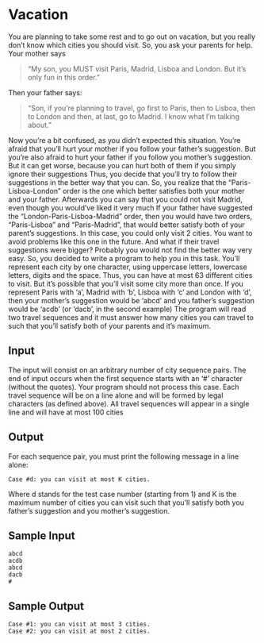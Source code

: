 # Vacation

You are planning to take some rest and to go out on vacation, but you really don’t know which cities you should visit. So, you ask your parents for help. Your mother says 

> “My son, you MUST visit Paris, Madrid, Lisboa and London. But it’s
> only fun in this order.”

 Then your father says:

>  “Son, if you’re planning to travel, go first to Paris, then to
> Lisboa, then to London and then, at last, go to Madrid. I know what
> I’m talking about.”

Now you’re a bit confused, as you didn’t expected this situation. You’re afraid that you’ll hurt your mother if you follow your father’s suggestion. But you’re also afraid to hurt your father if you follow you mother’s suggestion. But it can get worse, because you can hurt both of them if you simply ignore their suggestions
Thus, you decide that you’ll try to follow their suggestions in the better way that you can. So, you realize that the “Paris-Lisboa-London” order is the one which better satisfies both your mother and your father. Afterwards you can say that you could not visit Madrid, even though you would’ve liked it very much
If your father have suggested the “London-Paris-Lisboa-Madrid” order, then you would have two orders, “Paris-Lisboa” and “Paris-Madrid”, that would better satisfy both of your parent’s suggestions. In this case, you could only visit 2 cities.
You want to avoid problems like this one in the future. And what if their travel suggestions were bigger? Probably you would not find the better way very easy. So, you decided to write a program to help you in this task. You’ll represent each city by one character, using uppercase letters, lowercase letters, digits and the space. Thus, you can have at most 63 different cities to visit. But it’s possible that you’ll visit some city more than once.
If you represent Paris with ‘a’, Madrid with ‘b’, Lisboa with ‘c’ and London with ‘d’, then your mother’s suggestion would be ‘abcd’ and you father’s suggestion would be ‘acdb’ (or ‘dacb’, in the second example)
The program will read two travel sequences and it must answer how many cities you can travel to such that you’ll satisfy both of your parents and it’s maximum.

## Input

The input will consist on an arbitrary number of city sequence pairs. The end of input occurs when the first sequence starts with an ‘#’ character (without the quotes). Your program should not process this case. Each travel sequence will be on a line alone and will be formed by legal characters (as defined above). All travel sequences will appear in a single line and will have at most 100 cities

## Output
For each sequence pair, you must print the following message in a line alone:

	Case #d: you can visit at most K cities.

Where d stands for the test case number (starting from 1) and K is the maximum number of cities you can visit such that you’ll satisfy both you father’s suggestion and you mother’s suggestion.

## Sample Input

	abcd 
	acdb 
	abcd 
	dacb 
	#
## Sample Output

	Case #1: you can visit at most 3 cities.
	Case #2: you can visit at most 2 cities.